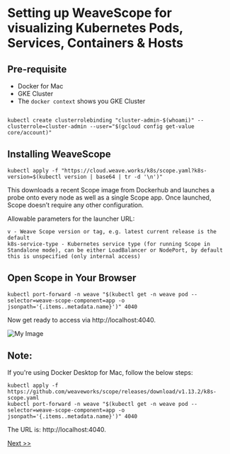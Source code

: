 # Setting up WeaveScope for visualizing Kubernetes Pods, Services, Containers & Hosts

## Pre-requisite

- Docker for Mac
- GKE Cluster 
- The ```docker context``` shows you GKE Cluster

```

kubectl create clusterrolebinding "cluster-admin-$(whoami)" --clusterrole=cluster-admin --user="$(gcloud config get-value core/account)"
```

## Installing WeaveScope

```
kubectl apply -f "https://cloud.weave.works/k8s/scope.yaml?k8s-version=$(kubectl version | base64 | tr -d '\n')"
```

This downloads a recent Scope image from Dockerhub and launches a probe onto every node as well as a single Scope app. Once launched, Scope doesn’t require any other configuration.

Allowable parameters for the launcher URL:

```
v - Weave Scope version or tag, e.g. latest current release is the default
k8s-service-type - Kubernetes service type (for running Scope in Standalone mode), can be either LoadBalancer or NodePort, by default this is unspecified (only internal access)
```

## Open Scope in Your Browser

```
kubectl port-forward -n weave "$(kubectl get -n weave pod --selector=weave-scope-component=app -o jsonpath='{.items..metadata.name}')" 4040
```

Now get ready to access via  http://localhost:4040.

![My Image](https://raw.githubusercontent.com/collabnix/dockerlabs/master/kubernetes/workshop/weave.jpg)


## Note:

If you're using Docker Desktop for Mac, follow the below steps:

```
kubectl apply -f https://github.com/weaveworks/scope/releases/download/v1.13.2/k8s-scope.yaml
kubectl port-forward -n weave "$(kubectl get -n weave pod --selector=weave-scope-component=app -o jsonpath='{.items..metadata.name}')" 4040
```

The URL is: http://localhost:4040.


[Next >>](https://collabnix.github.io/kubelabs/dockerdesktopformac/index.html)

